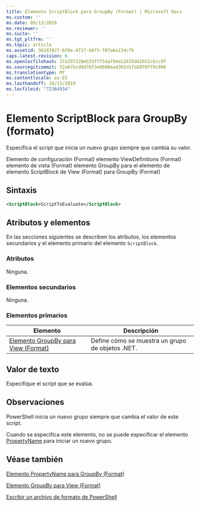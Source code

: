 ```yaml
---
title: Elemento ScriptBlock para GroupBy (Format) | Microsoft Docs
ms.custom: ''
ms.date: 09/13/2016
ms.reviewer: ''
ms.suite: ''
ms.tgt_pltfrm: ''
ms.topic: article
ms.assetid: 30183927-6f0e-4717-b6f5-f07a6e134cfb
caps.latest.revision: 6
ms.openlocfilehash: 37a297228eb33ff75daf94a12635d42b52c6cc9f
ms.sourcegitcommit: 52a67bcd9d7bf3e8600ea4302d1fa8970ff9c998
ms.translationtype: MT
ms.contentlocale: es-ES
ms.lasthandoff: 10/15/2019
ms.locfileid: "72364934"
---
```

# <a name="scriptblock-element-for-groupby-format"></a>Elemento ScriptBlock para GroupBy (formato)

Especifica el script que inicia un nuevo grupo siempre que cambia su valor.

Elemento de configuración (Format) elemento ViewDefinitions (Format) elemento de vista (Format) elemento GroupBy para el elemento de elemento ScriptBlock de View (Format) para GroupBy (Format)

## <a name="syntax"></a>Sintaxis

```xml
<ScriptBlock>ScriptToEvaluate</ScriptBlock>
```

## <a name="attributes-and-elements"></a>Atributos y elementos

En las secciones siguientes se describen los atributos, los elementos secundarios y el elemento primario del elemento `ScriptBlock`.

### <a name="attributes"></a>Atributos

Ninguna.

### <a name="child-elements"></a>Elementos secundarios

Ninguna.

### <a name="parent-elements"></a>Elementos primarios

|Elemento|Descripción|
|-------------|-----------------|
|[Elemento GroupBy para View (Format)](./groupby-element-for-view-format.md)|Define cómo se muestra un grupo de objetos .NET.|

## <a name="text-value"></a>Valor de texto

Especifique el script que se evalúa.

## <a name="remarks"></a>Observaciones

PowerShell inicia un nuevo grupo siempre que cambia el valor de este script.

Cuando se especifica este elemento, no se puede especificar el elemento [PropertyName](propertyname-element-for-groupby-format.md) para iniciar un nuevo grupo.

## <a name="see-also"></a>Véase también

[Elemento PropertyName para GroupBy (Format)](propertyname-element-for-groupby-format.md)

[Elemento GroupBy para View (Format)](groupby-element-for-view-format.md)

[Escribir un archivo de formato de PowerShell](writing-a-powershell-formatting-file.md)
